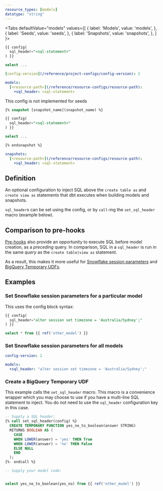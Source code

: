 ```yaml
---
resource_types: [models]
datatype: "string"
---
```


<Tabs
  defaultValue="models"
  values={[
    { label: 'Models', value: 'models', },
    { label: 'Seeds', value: 'seeds', },
    { label: 'Snapshots', value: 'snapshots', },
  ]
}>
<TabItem value="models">

<File name='models/<modelname>.sql'>

```sql
{{ config(
  sql_header="<sql-statement>"
) }}

select ...


```

</File>

<File name='dbt_project.yml'>

```yml
[config-version](/reference/project-configs/config-version): 2

models:
  [<resource-path>](/reference/resource-configs/resource-path):
    +sql_header: <sql-statement>

```

</File>

</TabItem>


<TabItem value="seeds">

This config is not implemented for seeds

</TabItem>

<TabItem value="snapshots">

<File name='snapshots/<filename>.sql'>

```sql
{% snapshot [snapshot_name](snapshot_name) %}

{{ config(
  sql_header="<sql-statement>"
) }}

select ...

{% endsnapshot %}

```

</File>

<File name='dbt_project.yml'>

```yml
snapshots:
  [<resource-path>](/reference/resource-configs/resource-path):
    +sql_header: <sql-statement>

```

</File>

</TabItem>

</Tabs>


## Definition
An optional configuration to inject SQL above the `create table as` and `create view as` statements that dbt executes when building models and snapshots.

`sql_header`s can be set using the config, or by `call`-ing the `set_sql_header` macro (example below).

## Comparison to pre-hooks
[Pre-hooks](/reference/resource-configs/pre-hook-post-hook) also provide an opportunity to execute SQL before model creation, as a _preceding_ query. In comparison, SQL in a `sql_header` is run in the same _query_ as the `create table|view as` statement.

As a result, this makes it more useful for [Snowflake session parameters](https://docs.snowflake.com/en/sql-reference/parameters.html) and [BigQuery Temporary UDFs](https://cloud.google.com/bigquery/docs/reference/standard-sql/user-defined-functions#sql-udf-examples).

## Examples

### Set Snowflake session parameters for a particular model
This uses the config block syntax:
<File name='models/my_model.sql'>

```sql
{{ config(
  sql_header="alter session set timezone = 'Australia/Sydney';"
) }}

select * from {{ ref('other_model') }}
```

</File>

### Set Snowflake session parameters for all models

<File name='dbt_project.yml'>

```yml
config-version: 2

models:
  +sql_header: "alter session set timezone = 'Australia/Sydney';"
```

</File>

### Create a BigQuery Temporary UDF

This example calls the `set_sql_header` macro. This macro is a convenience wrapper which you may choose to use if you have a multi-line SQL statement to inject. You do not need to use the `sql_header` configuration key in this case.

<File name='models/my_model.sql'>

```sql
-- Supply a SQL header:
{% call set_sql_header(config) %}
  CREATE TEMPORARY FUNCTION yes_no_to_boolean(answer STRING)
  RETURNS BOOLEAN AS (
    CASE
    WHEN LOWER(answer) = 'yes' THEN True
    WHEN LOWER(answer) = 'no' THEN False
    ELSE NULL
    END
  );
{%- endcall %}

-- Supply your model code:


select yes_no_to_boolean(yes_no) from {{ ref('other_model') }}
```

</File>
